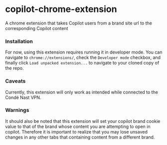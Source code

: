 # copilot-chrome-extension
A chrome extension that takes Copilot users from a brand site url to the corresponding Copilot content

### Installation
For now, using this extension requires running it in developer mode. You can
navigate to `chrome://extensions/`, check the `Developer mode` checkbox, and
finally click `Load unpacked extension...` to navigate to your cloned copy of
the repo.

### Caveats
Currently, this extension will only work as intended while connected to the
Condé Nast VPN.

### Warnings
It should also be noted that this extension will set your copilot brand cookie
value to that of the brand whose content you are attempting to open in copilot.
Therefore it is important to realize that you may lose unsaved changes in any
other tabs that containing content from a different brand.
